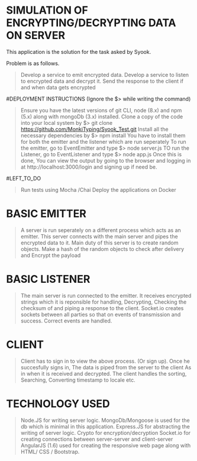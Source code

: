 # SIMULATION OF ENCRYPTING/DECRYPTING DATA ON SERVER

This application is the solution for the task asked by Syook.

Problem is as follows.
> Develop a service to emit encrypted data.
> Develop a service to listen to encrypted data and decrypt it.
> Send the response to the client if and when data gets encrypted


#DEPLOYMENT INSTRUCTIONS
(Ignore the $> while writing the command)
> Ensure you have the latest versions of git CLI, node (8.x) and npm (5.x) along with mongoDb (3.x) installed.
> Clone a copy of the code into your local system by $> git clone https://github.com/MonkiTyping/Syook_Test.git
> Install all the necessary dependencies by $> npm install
> You have to install them for both the emitter and the listener which are run seperately
> To run the emitter, go to EventEmitter and type $> node server.js
> TO run the Listener, go to EventListener and type $> node app.js
> Once this is done, You can view the output by going to the browser and logging in at http://localhost:3000/login and signing up if need be.

#LEFT_TO_DO
> Run tests using Mocha /Chai
> Deploy the applications on Docker

# BASIC EMITTER

> A server is run seperately on a different process which acts as an emitter.
> This server connects with the main server and pipes the encrypted data to it.
> Main duty of this server is to create random objects.
> Make a hash of the random objects to check after delivery and
> Encrypt the payload


# BASIC LISTENER

> The main server is run connected to the emitter. 
> It receives encrypted strings which it is reponsible for handling, Decrypting,
> Checking the checksum of and piping a response to the client.
> Socket.io creates sockets between all parties so that on events of transmission and success.
> Correct events are handled.


# CLIENT
> Client has to sign in to view the above process. (Or sign up). 
> Once he succesfully signs in, The data is piped from the server to the client
> As in when it is received and decrypted. The client handles the sorting, Searching, 
> Converting timestamp to locale etc.


# TECHNOLOGY USED

> Node.JS for writing server logic. MongoDb/Mongoose is used for the db which is minimal in this application.
> Express.JS for abstracting the writing of server logic.
> Crypto for encryption/decryption
> Socket.io for creating connections between server-server and client-server
> AngularJS (1.6) used for creating the responsive web page along with HTML/ CSS / Bootstrap.

